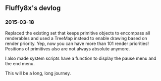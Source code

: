 ## Fluffy8x's devlog

### 2015-03-18

Replaced the existing set that keeps primitive objects to encompass
all renderables and used a TreeMap instead to enable drawing based on
render priority. Yep, now you can have more than 101 render priorities!
Positions of primitives also are not always absolute anymore.

I also made system scripts have a function to display the pause menu
and the end menu.

This will be a long, long journey.